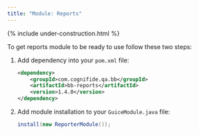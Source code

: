 ```yaml
---
title: "Module: Reports"
---
```


{% include under-construction.html %}

To get reports module to be ready to use follow these two steps:

1. Add dependency into your `pom.xml` file:

    ```xml
    <dependency>
        <groupId>com.cognifide.qa.bb</groupId>
        <artifactId>bb-reports</artifactId>
        <version>1.4.0</version>
    </dependency>
    ```
2. Add module installation to your `GuiceModule.java` file:
    ```java
    install(new ReporterModule());
  
    ```

